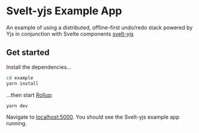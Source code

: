 # Svelt-yjs Example App

An example of using a distributed, offline-first undo/redo stack powered by Yjs in conjunction with Svelte components [svelt-yjs](https://github.com/relm-us/svelt-yjs)

## Get started

Install the dependencies...

```bash
cd example
yarn install
```

...then start [Rollup](https://rollupjs.org):

```bash
yarn dev
```

Navigate to [localhost:5000](http://localhost:5000). You should see the Svelt-yjs example app running.
